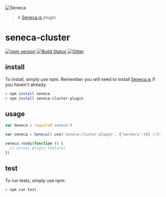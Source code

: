 ![Seneca](http://senecajs.org/files/assets/seneca-logo.png)
> A [Seneca.js][] plugin

# seneca-cluster

[![npm version][npm-badge]][npm-url]
[![Build Status][travis-badge]][travis-url]
[![Gitter][gitter-badge]][gitter-url]


## install

To install, simply use npm. Remember you will need to install [Seneca.js][] if you haven't already.

```sh
> npm install seneca
> npm install seneca-cluster-plugin
```


## usage

```js
var Seneca = require('seneca')

var seneca = Seneca().use('seneca-cluster-plugin', {'workers':4}) //0: cpu numbers

seneca.ready(function () {
  // access plugin features
})
```


## test

To run tests, simply use npm:

```sh
> npm run test
```


[npm-badge]: https://badge.fury.io/js/seneca-cluster.svg
[npm-url]: https://badge.fury.io/js/seneca-cluster
[Seneca.js]: https://www.npmjs.com/package/seneca
[travis-badge]: https://travis-ci.org/senecajs/seneca-cluster.svg
[travis-url]: https://travis-ci.org/senecajs/seneca-cluster
[gitter-badge]: https://badges.gitter.im/Join%20Chat.svg
[gitter-url]: https://gitter.im/senecajs/seneca
